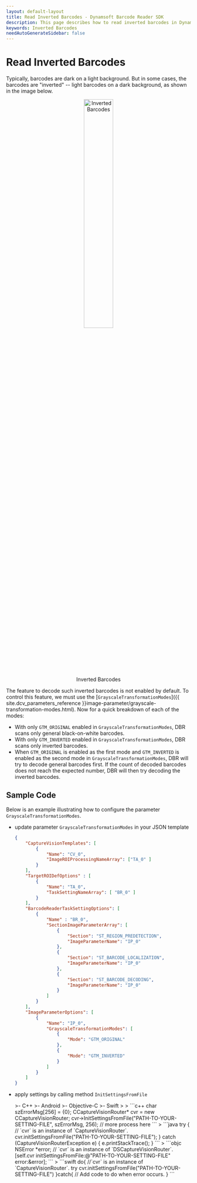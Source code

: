 ```yaml
---
layout: default-layout
title: Read Inverted Barcodes - Dynamsoft Barcode Reader SDK
description: This page describes how to read inverted barcodes in Dynamsoft Barcode Reader SDK.
keywords: Inverted Barcodes
needAutoGenerateSidebar: false
---
```


# Read Inverted Barcodes

Typically, barcodes are dark on a light background. But in some cases, the barcodes are "inverted" -- light barcodes on a dark background, as shown in the image below.

<div align="center">
   <p><img src="assets/inverted-barcodes.png" width="40%" alt="Inverted Barcodes"></p>
   <p>Inverted Barcodes</p>
</div>

The feature to decode such inverted barcodes is not enabled by default. To control this feature, we must use the [`GrayscaleTransformationModes`]({{ site.dcv_parameters_reference }}image-parameter/grayscale-transformation-modes.html). Now for a quick breakdown of each of the modes:

- With only `GTM_ORIGINAL` enabled in `GrayscaleTransformationModes`, DBR scans only general black-on-white barcodes.
- With only `GTM_INVERTED` enabled in `GrayscaleTransformationModes`, DBR scans only inverted barcodes.
- When `GTM_ORIGINAL` is enabled as the first mode and `GTM_INVERTED` is enabled as the second mode in `GrayscaleTransformationModes`, DBR will try to decode general barcodes first. If the count of decoded barcodes does not reach the expected number, DBR will then try decoding the inverted barcodes.

## Sample Code

Below is an example illustrating how to configure the parameter `GrayscaleTransformationModes`.

* update parameter `GrayscaleTransformationModes` in your JSON template

    ```json
    {
        "CaptureVisionTemplates": [
            {
                "Name": "CV_0",
                "ImageROIProcessingNameArray": ["TA_0" ]
            }       
        ],
        "TargetROIDefOptions" : [
            {
                "Name": "TA_0",
                "TaskSettingNameArray": [ "BR_0" ]
            }
        ],
        "BarcodeReaderTaskSettingOptions": [
            {
                "Name" : "BR_0",
                "SectionImageParameterArray": [
                    {
                        "Section": "ST_REGION_PREDETECTION",
                        "ImageParameterName": "IP_0"
                    },
                    {
                        "Section": "ST_BARCODE_LOCALIZATION",
                        "ImageParameterName": "IP_0"
                    },
                    {
                        "Section": "ST_BARCODE_DECODING",
                        "ImageParameterName": "IP_0"
                    }
                ]
            }
        ],
        "ImageParameterOptions": [
            {
                "Name": "IP_0",
                "GrayscaleTransformationModes": [
                    {
                        "Mode": "GTM_ORIGINAL"
                    },
                    {
                        "Mode": "GTM_INVERTED"
                    }
                ]
            }
        ]
    }
    ```

* apply settings by calling method `InitSettingsFromFile`

    <div class="sample-code-prefix template2"></div>
       >- C++
       >- Android
       >- Objective-C
       >- Swift
       >
    >
    ```c++
    char szErrorMsg[256] = {0};
    CCaptureVisionRouter* cvr = new CCaptureVisionRouter;
    cvr->InitSettingsFromFile("PATH-TO-YOUR-SETTING-FILE", szErrorMsg, 256);
    // more process here
    ```
    >
    ```java
    try {
       // `cvr` is an instance of `CaptureVisionRouter`.
       cvr.initSettingsFromFile("PATH-TO-YOUR-SETTING-FILE");
    } catch (CaptureVisionRouterException e) {
       e.printStackTrace();
    }
    ```
    >
    ```objc
    NSError *error;
    // `cvr` is an instance of `DSCaptureVisionRouter`.
    [self.cvr initSettingsFromFile:@"PATH-TO-YOUR-SETTING-FILE" error:&error];
    ```
    >
    ```swift
    do{
       //`cvr` is an instance of `CaptureVisionRouter`.
       try cvr.initSettingsFromFile("PATH-TO-YOUR-SETTING-FILE")
    }catch{
       // Add code to do when error occurs.
    }
    ```
